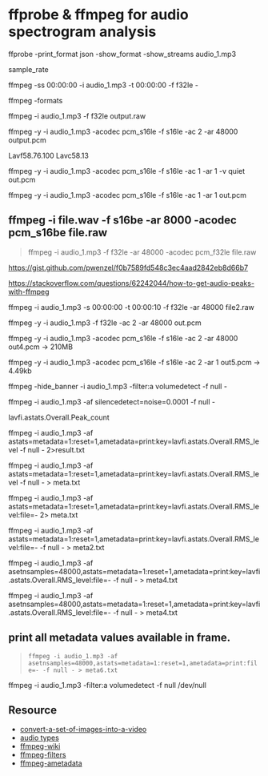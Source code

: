 # ffprobe & ffmpeg for audio spectrogram analysis

ffprobe -print_format json -show_format -show_streams audio_1.mp3

sample_rate

ffmpeg -ss 00:00:00 -i audio_1.mp3 -t 00:00:00 -f f32le -

ffmpeg -formats


ffmpeg -i audio_1.mp3 -f f32le output.raw

ffmpeg -y  -i audio_1.mp3  -acodec pcm_s16le -f s16le -ac 2 -ar 48000 output.pcm

Lavf58.76.100
Lavc58.13

ffmpeg -y -i audio_1.mp3 -acodec pcm_s16le -f s16le -ac 1 -ar 1 -v quiet out.pcm

ffmpeg -y -i audio_1.mp3 -acodec pcm_s16le -f s16le -ac 1 -ar 1 out.pcm

## ffmpeg -i file.wav -f s16be -ar 8000 -acodec pcm_s16be file.raw

> ffmpeg -i audio_1.mp3 -f f32le -ar 48000 -acodec pcm_f32le file.raw

https://gist.github.com/pwenzel/f0b7589fd548c3ec4aad2842eb8d66b7


https://stackoverflow.com/questions/62242044/how-to-get-audio-peaks-with-ffmpeg

ffmpeg -i audio_1.mp3 -s 00:00:00 -t 00:00:10 -f f32le -ar 48000 file2.raw


ffmpeg -y -i audio_1.mp3 -f f32le -ac 2 -ar 48000 out.pcm

ffmpeg -y -i audio_1.mp3 -acodec pcm_s16le -f s16le -ac 2 -ar 48000 out4.pcm -> 210MB


ffmpeg -y -i audio_1.mp3 -acodec pcm_s16le -f s16le -ac 2 -ar 1 out5.pcm -> 4.49kb


ffmpeg -hide_banner -i audio_1.mp3 -filter:a volumedetect -f null -


ffmpeg -i audio_1.mp3 -af silencedetect=noise=0.0001 -f null -


lavfi.astats.Overall.Peak_count


ffmpeg -i audio_1.mp3 -af astats=metadata=1:reset=1,ametadata=print:key=lavfi.astats.Overall.RMS_level -f null - 2>result.txt


ffmpeg -i audio_1.mp3 -af astats=metadata=1:reset=1,ametadata=print:key=lavfi.astats.Overall.RMS_level -f null - > meta.txt


ffmpeg -i audio_1.mp3 -af astats=metadata=1:reset=1,ametadata=print:key=lavfi.astats.Overall.RMS_level:file=- 2> meta.txt



ffmpeg -i audio_1.mp3 -af astats=metadata=1:reset=1,ametadata=print:key=lavfi.astats.Overall.RMS_level:file=- -f null - > meta2.txt


ffmpeg -i audio_1.mp3 -af asetnsamples=48000,astats=metadata=1:reset=1,ametadata=print:key=lavfi.astats.Overall.RMS_level:file=- -f null - > meta4.txt

ffmpeg -i audio_1.mp3 -af asetnsamples=48000,astats=metadata=1:reset=1,ametadata=print:key=lavfi.astats.Overall.RMS_level:file=- -f null - > meta4.txt

##  print all metadata values available in frame.
> `ffmpeg -i audio_1.mp3 -af asetnsamples=48000,astats=metadata=1:reset=1,ametadata=print:file=- -f null - > meta6.txt`

ffmpeg -i audio_1.mp3 -filter:a volumedetect -f null /dev/null

## Resource
* [convert-a-set-of-images-into-a-video](https://hamelot.io/visualization/using-ffmpeg-to-convert-a-set-of-images-into-a-video)
* [audio types](https://trac.ffmpeg.org/wiki/audio%20types)
* [ffmpeg-wiki](https://trac.ffmpeg.org/wiki/audio%20types)
* [ffmpeg-filters](https://ffmpeg.org/ffmpeg-filters.html#astats)
* [ffmpeg-ametadata](https://ffmpeg.org/ffmpeg-all.html#metadata_002c-ametadata)

